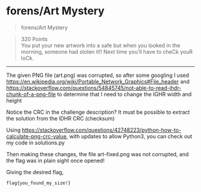 # forens/Art Mystery

>forens/Art Mystery

>320 Points\
>You put your new artwork into a safe but when you looked in the morning, someone had stolen it!! Next time you'll have to cheCk youR loCk.

***

The given PNG file (art.png) was corrupted, so after some googling I used https://en.wikipedia.org/wiki/Portable_Network_Graphics#File_header and https://stackoverflow.com/questions/54845745/not-able-to-read-ihdr-chunk-of-a-png-file to determine that I need to change the IGHR width and height

Notice the CRC in the challenge description? It must be possible to extract the solution from the IDHR CRC (checksum)

Using https://stackoverflow.com/questions/42748223/python-how-to-calculate-png-crc-value, with updates to allow Python3, you can check out my code in solutions.py

Then making these changes, the file art-fixed.png was not corrupted, and the flag was in plain sight once opened!


Giving the desired flag,

```
flag{you_found_my_size!}
```
